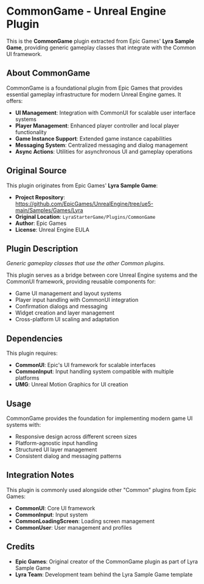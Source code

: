 # CommonGame - Unreal Engine Plugin

This is the **CommonGame** plugin extracted from Epic Games' **Lyra Sample Game**, providing generic gameplay classes that integrate with the Common UI framework.

## About CommonGame

CommonGame is a foundational plugin from Epic Games that provides essential gameplay infrastructure for modern Unreal Engine games. It offers:

- **UI Management**: Integration with CommonUI for scalable user interface systems
- **Player Management**: Enhanced player controller and local player functionality
- **Game Instance Support**: Extended game instance capabilities
- **Messaging System**: Centralized messaging and dialog management
- **Async Actions**: Utilities for asynchronous UI and gameplay operations

## Original Source

This plugin originates from Epic Games' **Lyra Sample Game**:
- **Project Repository**: https://github.com/EpicGames/UnrealEngine/tree/ue5-main/Samples/Games/Lyra
- **Original Location**: `LyraStarterGame/Plugins/CommonGame`
- **Author**: Epic Games
- **License**: Unreal Engine EULA

## Plugin Description

*Generic gameplay classes that use the other Common plugins.*

This plugin serves as a bridge between core Unreal Engine systems and the CommonUI framework, providing reusable components for:

- Game UI management and layout systems
- Player input handling with CommonUI integration
- Confirmation dialogs and messaging
- Widget creation and layer management
- Cross-platform UI scaling and adaptation

## Dependencies

This plugin requires:
- **CommonUI**: Epic's UI framework for scalable interfaces
- **CommonInput**: Input handling system compatible with multiple platforms
- **UMG**: Unreal Motion Graphics for UI creation

## Usage

CommonGame provides the foundation for implementing modern game UI systems with:
- Responsive design across different screen sizes
- Platform-agnostic input handling
- Structured UI layer management
- Consistent dialog and messaging patterns

## Integration Notes

This plugin is commonly used alongside other "Common" plugins from Epic Games:
- **CommonUI**: Core UI framework
- **CommonInput**: Input system
- **CommonLoadingScreen**: Loading screen management
- **CommonUser**: User management and profiles

## Credits

- **Epic Games**: Original creator of the CommonGame plugin as part of Lyra Sample Game
- **Lyra Team**: Development team behind the Lyra Sample Game template